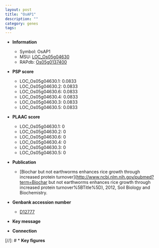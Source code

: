 ```yaml
---
layout: post
title: "OsAP1"
description: ""
category: genes
tags: 
---
```


* **Information**  
    + Symbol: OsAP1  
    + MSU: [LOC_Os05g04630](http://rice.plantbiology.msu.edu/cgi-bin/ORF_infopage.cgi?orf=LOC_Os05g04630)  
    + RAPdb: [Os05g0137400](http://rapdb.dna.affrc.go.jp/viewer/gbrowse_details/irgsp1?name=Os05g0137400)  

* **PSP score**  
    + LOC_Os05g04630.1: 0.0833 
    + LOC_Os05g04630.2: 0.0833 
    + LOC_Os05g04630.6: 0.0833 
    + LOC_Os05g04630.4: 0.0833 
    + LOC_Os05g04630.3: 0.0833 
    + LOC_Os05g04630.5: 0.0833 

* **PLAAC score**  
    + LOC_Os05g04630.1: 0 
    + LOC_Os05g04630.2: 0 
    + LOC_Os05g04630.6: 0 
    + LOC_Os05g04630.4: 0 
    + LOC_Os05g04630.3: 0 
    + LOC_Os05g04630.5: 0 

* **Publication**  
    + [Biochar but not earthworms enhances rice growth through increased protein turnover](http://www.ncbi.nlm.nih.gov/pubmed?term=Biochar but not earthworms enhances rice growth through increased protein turnover%5BTitle%5D), 2012, Soil Biology and Biochemistry.

* **Genbank accession number**  
    + [D12777](http://www.ncbi.nlm.nih.gov/nuccore/D12777)

* **Key message**  

* **Connection**  

[//]: # * **Key figures**  


